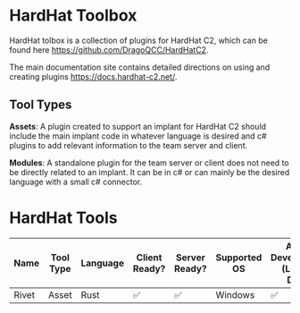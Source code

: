 # HardHat Toolbox
HardHat tolbox is a collection of plugins for HardHat C2, which can be found here https://github.com/DragoQCC/HardHatC2.

The main documentation site contains detailed directions on using and creating plugins https://docs.hardhat-c2.net/.

## Tool Types 
**Assets**: A plugin created to support an implant for HardHat C2 should include the main implant code in whatever language is desired and c# plugins to add relevant information to the team server and client. 

**Modules**: A standalone plugin for the team server or client does not need to be directly related to an implant. It can be in c# or can mainly be the desired language with a small c# connector. 

# HardHat Tools 

| Name | Tool Type | Language | Client Ready? | Server Ready? | Supported OS | Active Development (Last 90 Days) | 
| --- | ---------- | -------- |  ---------- |  ---------- |  ---------- |  ---------- |
| Rivet | Asset  |  Rust | :white_check_mark:  | :white_check_mark:  |  Windows | :white_check_mark:   |
